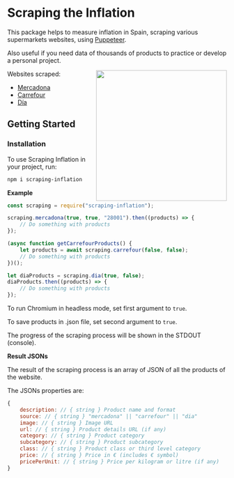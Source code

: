 # Scraping the Inflation

This package helps to measure inflation in Spain, scraping various supermarkets websites, using [Puppeteer](https://www.npmjs.com/package/puppeteer).

Also useful if you need data of thousands of products to practice or develop a personal project.

<img src="https://upload.wikimedia.org/wikipedia/commons/c/cb/UK_and_US%2C_1990-Feb_2022.svg" height="300" align="right">

Websites scraped:

-   [Mercadona](https://tienda.mercadona.es/categories)
-   [Carrefour](https://www.carrefour.es/supermercado)
-   [Día](https://www.dia.es/compra-online/)

## Getting Started

### Installation

To use Scraping Inflation in your project, run:

```bash
npm i scraping-inflation
```

**Example**

```js
const scraping = require("scraping-inflation");

scraping.mercadona(true, true, "28001").then((products) => {
    // Do something with products
});

(async function getCarrefourProducts() {
    let products = await scraping.carrefour(false, false);
    // Do something with products
})();

let diaProducts = scraping.dia(true, false);
diaProducts.then((products) => {
    // Do something with products
});
```

To run Chromium in headless mode, set first argument to `true`.

To save products in .json file, set second argument to `true`.

The progress of the scraping process will be shown in the STDOUT (console).

**Result JSONs**

The result of the scraping process is an array of JSON of all the products of the website.

The JSONs properties are:

```js
{
    description: // { string } Product name and format
    source: // { string } "mercadona" || "carrefour" || "dia"
    image: // { string } Image URL
    url: // { string } Product details URL (if any)
    category: // { string } Product category
    subcategory: // { string } Product subcategory
    class: // { string } Product class or third level category
    price: // { string } Price in € (includes € symbol)
    pricePerUnit: // { string } Price per kilogram or litre (if any)
}
```
